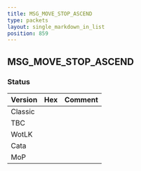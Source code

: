 ```yaml
---
title: MSG_MOVE_STOP_ASCEND
type: packets
layout: single_markdown_in_list
position: 859
---
```


## MSG_MOVE_STOP_ASCEND

### Status

Version | Hex | Comment
---------- | ---------- | ---------- 
Classic |  |  
TBC |  |  
WotLK |  |  
Cata |  |  
MoP |  |  